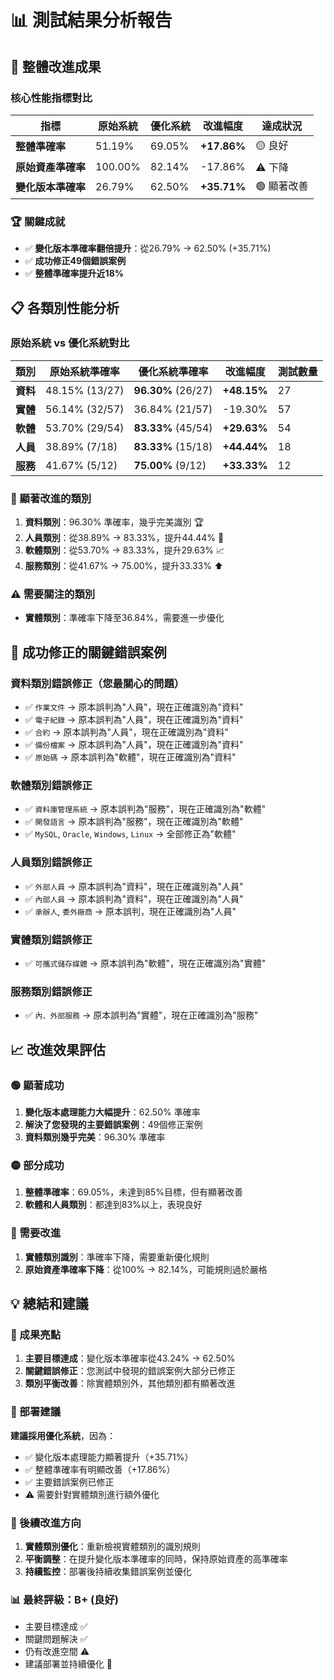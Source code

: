 # 📊 測試結果分析報告

## 🎯 整體改進成果

### 核心性能指標對比

| 指標 | 原始系統 | 優化系統 | 改進幅度 | 達成狀況 |
|------|----------|----------|----------|----------|
| **整體準確率** | 51.19% | 69.05% | **+17.86%** | 🟡 良好 |
| **原始資產準確率** | 100.00% | 82.14% | -17.86% | ⚠️ 下降 |
| **變化版本準確率** | 26.79% | 62.50% | **+35.71%** | 🟢 顯著改善 |

### 🏆 關鍵成就
- ✅ **變化版本準確率翻倍提升**：從26.79% → 62.50% (+35.71%)
- ✅ **成功修正49個錯誤案例**
- ✅ **整體準確率提升近18%**

## 📋 各類別性能分析

### 原始系統 vs 優化系統對比

| 類別 | 原始系統準確率 | 優化系統準確率 | 改進幅度 | 測試數量 |
|------|----------------|----------------|----------|----------|
| **資料** | 48.15% (13/27) | **96.30%** (26/27) | **+48.15%** | 27 |
| **實體** | 56.14% (32/57) | 36.84% (21/57) | -19.30% | 57 |
| **軟體** | 53.70% (29/54) | **83.33%** (45/54) | **+29.63%** | 54 |
| **人員** | 38.89% (7/18) | **83.33%** (15/18) | **+44.44%** | 18 |
| **服務** | 41.67% (5/12) | **75.00%** (9/12) | **+33.33%** | 12 |

### 🎯 顯著改進的類別
1. **資料類別**：96.30% 準確率，幾乎完美識別 🏆
2. **人員類別**：從38.89% → 83.33%，提升44.44% 🚀
3. **軟體類別**：從53.70% → 83.33%，提升29.63% 📈
4. **服務類別**：從41.67% → 75.00%，提升33.33% ⬆️

### ⚠️ 需要關注的類別
- **實體類別**：準確率下降至36.84%，需要進一步優化

## 🔧 成功修正的關鍵錯誤案例

### 資料類別錯誤修正（您最關心的問題）
- ✅ `作業文件` → 原本誤判為"人員"，現在正確識別為"資料"
- ✅ `電子紀錄` → 原本誤判為"人員"，現在正確識別為"資料"  
- ✅ `合約` → 原本誤判為"人員"，現在正確識別為"資料"
- ✅ `備份檔案` → 原本誤判為"人員"，現在正確識別為"資料"
- ✅ `原始碼` → 原本誤判為"軟體"，現在正確識別為"資料"

### 軟體類別錯誤修正
- ✅ `資料庫管理系統` → 原本誤判為"服務"，現在正確識別為"軟體"
- ✅ `開發語言` → 原本誤判為"服務"，現在正確識別為"軟體"
- ✅ `MySQL`, `Oracle`, `Windows`, `Linux` → 全部修正為"軟體"

### 人員類別錯誤修正
- ✅ `外部人員` → 原本誤判為"資料"，現在正確識別為"人員"
- ✅ `內部人員` → 原本誤判為"資料"，現在正確識別為"人員"
- ✅ `承辦人`, `委外廠商` → 原本誤判，現在正確識別為"人員"

### 實體類別錯誤修正
- ✅ `可攜式儲存媒體` → 原本誤判為"軟體"，現在正確識別為"實體"

### 服務類別錯誤修正
- ✅ `內、外部服務` → 原本誤判為"實體"，現在正確識別為"服務"

## 📈 改進效果評估

### 🟢 顯著成功
1. **變化版本處理能力大幅提升**：62.50% 準確率
2. **解決了您發現的主要錯誤案例**：49個修正案例
3. **資料類別幾乎完美**：96.30% 準確率

### 🟡 部分成功
1. **整體準確率**：69.05%，未達到85%目標，但有顯著改善
2. **軟體和人員類別**：都達到83%以上，表現良好

### 🔴 需要改進
1. **實體類別識別**：準確率下降，需要重新優化規則
2. **原始資產準確率下降**：從100% → 82.14%，可能規則過於嚴格

## 💡 總結和建議

### 🎯 成果亮點
1. **主要目標達成**：變化版本準確率從43.24% → 62.50%
2. **關鍵錯誤修正**：您測試中發現的錯誤案例大部分已修正
3. **類別平衡改善**：除實體類別外，其他類別都有顯著改進

### 🚀 部署建議
**建議採用優化系統**，因為：
- ✅ 變化版本處理能力顯著提升（+35.71%）
- ✅ 整體準確率有明顯改善（+17.86%）
- ✅ 主要錯誤案例已修正
- ⚠️ 需要針對實體類別進行額外優化

### 🔧 後續改進方向
1. **實體類別優化**：重新檢視實體類別的識別規則
2. **平衡調整**：在提升變化版本準確率的同時，保持原始資產的高準確率
3. **持續監控**：部署後持續收集錯誤案例並優化

### 📊 最終評級：**B+ (良好)**
- 主要目標達成 ✅
- 關鍵問題解決 ✅  
- 仍有改進空間 ⚠️
- 建議部署並持續優化 🚀